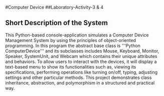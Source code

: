 #Computer Device
##Laboratory-Activity-3 & 4






## Short Description of the System
This  Python-based console-application simulates a Computer Device Management System by using the principles   of object-oriented programming. In this program the abstract base class is '''Python ComputerDevice''' and its subclasses includes Mouse, Keyboard, Monitor, Speaker, SystemUnit, and Webcam which contains their unique attributes and behaviors. To allow users to interact with the devices, it will display a text-based menu to show its functionalities such as, viewing its specifications, performing operations like turning on/off, typing, adjusting settings and other particular methods. This project demonstrates class inheritance, abstraction, and polymorphism in a structured and practical way.
